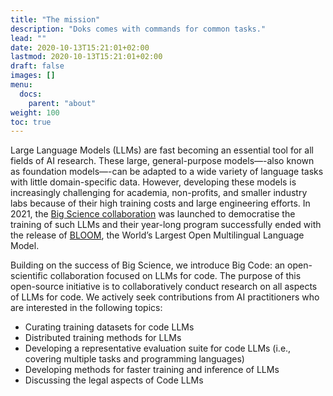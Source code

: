 ```yaml
---
title: "The mission"
description: "Doks comes with commands for common tasks."
lead: ""
date: 2020-10-13T15:21:01+02:00
lastmod: 2020-10-13T15:21:01+02:00
draft: false
images: []
menu:
  docs:
    parent: "about"
weight: 100
toc: true
---
```

Large Language Models (LLMs) are fast becoming an essential tool for all fields of AI research. These large, general-purpose models—-also known as foundation models—-can be adapted to a wide variety of language tasks with little domain-specific data. However, developing these models is increasingly challenging for academia, non-profits, and smaller industry labs because of their high training costs and large engineering efforts. In 2021, the [Big Science collaboration](https://bigscience.huggingface.co/) was launched to democratise the training of such LLMs and their year-long program successfully ended with the release of [BLOOM](https://huggingface.co/bigscience/bloom), the World’s Largest Open Multilingual Language Model. 

Building on the success of Big Science, we introduce Big Code: an open-scientific collaboration focused on LLMs for code. The purpose of this open-source initiative is to collaboratively conduct research on all aspects of LLMs for code. We actively seek contributions from AI practitioners who are interested in the following topics:
- Curating training datasets for code LLMs
- Distributed training methods for LLMs
- Developing a representative evaluation suite for code LLMs (i.e., covering multiple tasks and programming languages)
- Developing methods for faster training and inference of LLMs
- Discussing the legal aspects of Code LLMs